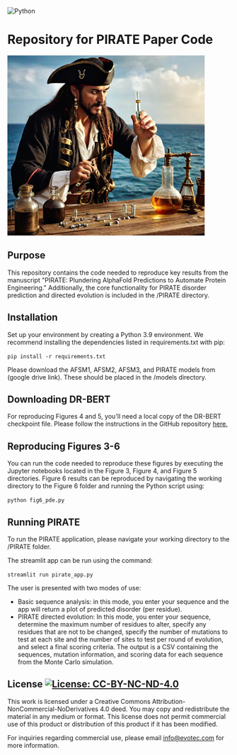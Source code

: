 ![Python](https://img.shields.io/badge/python-3.9-blue.svg)
# Repository for PIRATE Paper Code 

![pirate_image](images/pirate.png)

## Purpose

This repository contains the code needed to reproduce key results from the manuscript "PIRATE: Plundering AlphaFold Predictions to Automate Protein Engineering." Additionally, the core functionality for PIRATE disorder prediction and directed evolution is included in the /PIRATE directory. 

## Installation

Set up your environment by creating a Python 3.9 environment. We recommend installing the dependencies listed in requirements.txt with pip:

```pip install -r requirements.txt```

Please download the AFSM1, AFSM2, AFSM3, and PIRATE models from (google drive link). These should be placed in the /models directory.

## Downloading DR-BERT 

For reproducing Figures 4 and 5, you'll need a local copy of the DR-BERT checkpoint file. Please follow the instructions in the GitHub repository [here.](https://github.com/maslov-group/DR-BERT)

## Reproducing Figures 3-6

You can run the code needed to reproduce these figures by executing the Jupyter notebooks located in the Figure 3, Figure 4, and Figure 5 directories. Figure 6 results can be reproduced by navigating the working directory to the Figure 6 folder and running the Python script using:

```python fig6_pde.py```

## Running PIRATE 

To run the PIRATE application, please navigate your working directory to the /PIRATE folder.

The streamlit app can be run using the command: 

```streamlit run pirate_app.py```

The user is presented with two modes of use:
- Basic sequence analysis: in this mode, you enter your sequence and the app will return a plot of predicted disorder (per residue).
- PIRATE directed evolution: In this mode, you enter your sequence, determine the maximum number of residues to alter, specify any residues that are not to be changed, specify the number of mutations to test at each site and the number of sites to test per round of evolution, and select a final scoring criteria. The output is a CSV containing the sequences, mutation information, and scoring data for each sequence from the Monte Carlo simulation. 

## License [![License: CC-BY-NC-ND-4.0](https://img.shields.io/badge/license-CC_BY_NC_ND_4.0-green)](https://creativecommons.org/licenses/by-nc-nd/4.0/deed.en)

This work is licensed under a Creative Commons Attribution-NonCommercial-NoDerivatives 4.0 deed. You may copy and redistribute the material in any medium or format. This license does not permit commercial use of this product or distribution of this product if it has been modified. 

For inquiries regarding commercial use, please email info@evotec.com for more information.